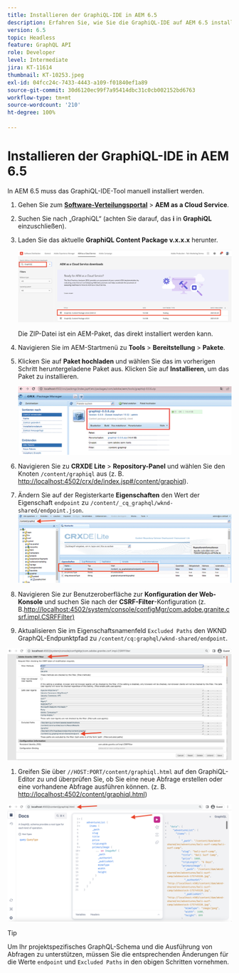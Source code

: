 ```yaml
---
title: Installieren der GraphiQL-IDE in AEM 6.5
description: Erfahren Sie, wie Sie die GraphiQL-IDE auf AEM 6.5 installieren und konfigurieren.
version: 6.5
topic: Headless
feature: GraphQL API
role: Developer
level: Intermediate
jira: KT-11614
thumbnail: KT-10253.jpeg
exl-id: 04fcc24c-7433-4443-a109-f01840ef1a89
source-git-commit: 30d6120ec99f7a95414dbc31c0cb002152bd6763
workflow-type: tm+mt
source-wordcount: '210'
ht-degree: 100%

---
```


# Installieren der GraphiQL-IDE in AEM 6.5

In AEM 6.5 muss das GraphiQL-IDE-Tool manuell installiert werden.

1. Gehen Sie zum **[Software-Verteilungsportal](https://experience.adobe.com/#/downloads/content/software-distribution/de/aemcloud.html)** > **AEM as a Cloud Service**.
1. Suchen Sie nach „GraphiQL“ (achten Sie darauf, das **i** in **GraphiQL** einzuschließen).
1. Laden Sie das aktuelle **GraphiQL Content Package v.x.x.x** herunter.

   ![Herunterladen des GraphiQL-Pakets](assets/graphiql/software-distribution.png)

   Die ZIP-Datei ist ein AEM-Paket, das direkt installiert werden kann.

1. Navigieren Sie im AEM-Startmenü zu **Tools** > **Bereitstellung** > **Pakete**.
1. Klicken Sie auf **Paket hochladen** und wählen Sie das im vorherigen Schritt heruntergeladene Paket aus. Klicken Sie auf **Installieren**, um das Paket zu installieren.

   ![Installieren des GraphiQL-Pakets](assets/graphiql/install-graphiql-package.png)

1. Navigieren Sie zu **CRXDE Lite** > **Repository-Panel** und wählen Sie den Knoten `/content/graphiql` aus (z. B. <http://localhost:4502/crx/de/index.jsp#/content/graphiql>).
1. Ändern Sie auf der Registerkarte **Eigenschaften** den Wert der Eigenschaft `endpoint` zu `/content/_cq_graphql/wknd-shared/endpoint.json`.
   ![Ändern des Endpunkt-Eigenschaftswerts](assets/graphiql/endpoint-prop-value-change.png)

1. Navigieren Sie zur Benutzeroberfläche zur **Konfiguration der Web-Konsole** und suchen Sie nach der **CSRF-Filter**-Konfiguration (z. B.<http://localhost:4502/system/console/configMgr/com.adobe.granite.csrf.impl.CSRFFilter)>
1. Aktualisieren Sie im Eigenschaftsnamenfeld `Excluded Paths` den WKND GraphQL-Endpunktpfad zu `/content/cq:graphql/wknd-shared/endpoint`.

![Ändern des Eigenschaftenwerts für ausgeschlossene Pfade](assets/graphiql/exclude-paths-value-change.png)

1. Greifen Sie über `//HOST:PORT/content/graphiql.html` auf den GraphiQL-Editor zu und überprüfen Sie, ob Sie eine neue Abfrage erstellen oder eine vorhandene Abfrage ausführen können. (z. B. <http://localhost:4502/content/graphiql.html>)

![GraphiQL-Editor](assets/graphiql/graphiql-editor.png)

>[!TIP]
>
>Um Ihr projektspezifisches GraphQL-Schema und die Ausführung von Abfragen zu unterstützen, müssen Sie die entsprechenden Änderungen für die Werte `endpoint` und `Excluded Paths` in den obigen Schritten vornehmen.
